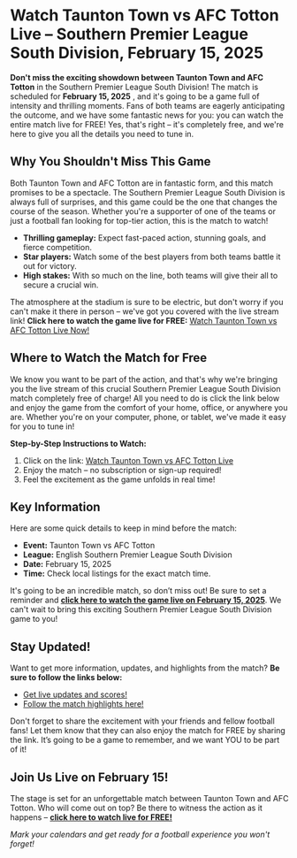 # Watch Taunton Town vs AFC Totton Live – Southern Premier League South Division, February 15, 2025

**Don't miss the exciting showdown between Taunton Town and AFC Totton** in the Southern Premier League South Division! The match is scheduled for **February 15, 2025** , and it's going to be a game full of intensity and thrilling moments. Fans of both teams are eagerly anticipating the outcome, and we have some fantastic news for you: you can watch the entire match live for FREE! Yes, that's right – it's completely free, and we're here to give you all the details you need to tune in.

## Why You Shouldn't Miss This Game

Both Taunton Town and AFC Totton are in fantastic form, and this match promises to be a spectacle. The Southern Premier League South Division is always full of surprises, and this game could be the one that changes the course of the season. Whether you're a supporter of one of the teams or just a football fan looking for top-tier action, this is the match to watch!

- **Thrilling gameplay:** Expect fast-paced action, stunning goals, and fierce competition.
- **Star players:** Watch some of the best players from both teams battle it out for victory.
- **High stakes:** With so much on the line, both teams will give their all to secure a crucial win.

The atmosphere at the stadium is sure to be electric, but don't worry if you can't make it there in person – we've got you covered with the live stream link! **Click here to watch the game live for FREE:** [Watch Taunton Town vs AFC Totton Live Now!](https://tinyurl.com/livestreamfreeo?st=Taunton+Town+vs+AFC+Totton&si=ghc)

## Where to Watch the Match for Free

We know you want to be part of the action, and that's why we're bringing you the live stream of this crucial Southern Premier League South Division match completely free of charge! All you need to do is click the link below and enjoy the game from the comfort of your home, office, or anywhere you are. Whether you're on your computer, phone, or tablet, we've made it easy for you to tune in!

**Step-by-Step Instructions to Watch:**

1. Click on the link: [Watch Taunton Town vs AFC Totton Live](https://tinyurl.com/livestreamfreeo?st=Taunton+Town+vs+AFC+Totton&si=ghc)
2. Enjoy the match – no subscription or sign-up required!
3. Feel the excitement as the game unfolds in real time!

## Key Information

Here are some quick details to keep in mind before the match:

- **Event:** Taunton Town vs AFC Totton
- **League:** English Southern Premier League South Division
- **Date:** February 15, 2025
- **Time:** Check local listings for the exact match time.

It's going to be an incredible match, so don’t miss out! Be sure to set a reminder and **[click here to watch the game live on February 15, 2025](https://tinyurl.com/livestreamfreeo?st=Taunton+Town+vs+AFC+Totton&si=ghc)**. We can't wait to bring this exciting Southern Premier League South Division game to you!

## Stay Updated!

Want to get more information, updates, and highlights from the match? **Be sure to follow the links below:**

- [Get live updates and scores!](https://tinyurl.com/livestreamfreeo?st=Taunton+Town+vs+AFC+Totton&si=ghc)
- [Follow the match highlights here!](https://tinyurl.com/livestreamfreeo?st=Taunton+Town+vs+AFC+Totton&si=ghc)

Don't forget to share the excitement with your friends and fellow football fans! Let them know that they can also enjoy the match for FREE by sharing the link. It’s going to be a game to remember, and we want YOU to be part of it!

## Join Us Live on February 15!

The stage is set for an unforgettable match between Taunton Town and AFC Totton. Who will come out on top? Be there to witness the action as it happens – **[click here to watch live for FREE!](https://tinyurl.com/livestreamfreeo?st=Taunton+Town+vs+AFC+Totton&si=ghc)**

_Mark your calendars and get ready for a football experience you won't forget!_
